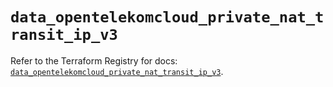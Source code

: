 # `data_opentelekomcloud_private_nat_transit_ip_v3`

Refer to the Terraform Registry for docs: [`data_opentelekomcloud_private_nat_transit_ip_v3`](https://registry.terraform.io/providers/opentelekomcloud/opentelekomcloud/1.36.50/docs/data-sources/private_nat_transit_ip_v3).

